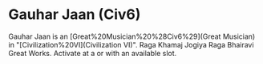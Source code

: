 # Gauhar Jaan (Civ6)

Gauhar Jaan is an [Great%20Musician%20%28Civ6%29](Great Musician) in "[Civilization%20VI](Civilization VI)".
 Raga Khamaj Jogiya
 Raga Bhairavi
Great Works.
Activate at a or with an available slot.